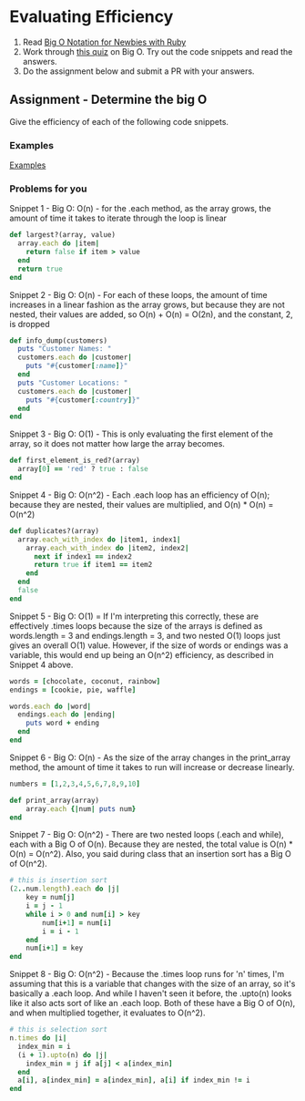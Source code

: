 # Evaluating Efficiency

1. Read [Big O Notation for Newbies with Ruby](http://www.datakicks.com/2016/06/04/big-o-notation.html)
2. Work through [this quiz](http://www.codequizzes.com/computer-science/beginner/big-o-algorithms) on Big O. Try out the code snippets and read the answers.
3. Do the assignment below and submit a PR with your answers.


## Assignment - Determine the big O
Give the efficiency of each of the following code snippets.

### Examples
[Examples](examples.md)

### Problems for you

Snippet 1 - Big O: O(n) - for the .each method, as the array grows, the amount of time it takes to iterate through the loop is linear
```ruby
def largest?(array, value)
  array.each do |item|
    return false if item > value
  end
  return true
end
```

Snippet 2 - Big O: O(n) - For each of these loops, the amount of time increases in a linear fashion as the array grows, but because they are not nested, their values are added, so O(n) + O(n) = O(2n), and the constant, 2, is dropped
```ruby
def info_dump(customers)
  puts "Customer Names: "
  customers.each do |customer|
    puts "#{customer[:name]}"
  end
  puts "Customer Locations: "
  customers.each do |customer|
    puts "#{customer[:country]}"
  end
end
```

Snippet 3 - Big O: O(1) - This is only evaluating the first element of the array, so it does not matter how large the array becomes.
```ruby
def first_element_is_red?(array)
  array[0] == 'red' ? true : false
end
```

Snippet 4 - Big O: O(n^2) - Each .each loop has an efficiency of O(n); because they are nested, their values are multiplied, and O(n) * O(n) = O(n^2)
```ruby
def duplicates?(array)
  array.each_with_index do |item1, index1|
    array.each_with_index do |item2, index2|
      next if index1 == index2
      return true if item1 == item2
    end
  end
  false
end
```

Snippet 5 - Big O: O(1) = If I'm interpreting this correctly, these are effectively .times loops because the size of the arrays is defined as words.length = 3 and endings.length = 3, and two nested O(1) loops just gives an overall O(1) value. However, if the size of words or endings was a variable, this would end up being an O(n^2) efficiency, as described in Snippet 4 above.
```ruby
words = [chocolate, coconut, rainbow]
endings = [cookie, pie, waffle]

words.each do |word|
  endings.each do |ending|
    puts word + ending
  end
end
```

Snippet 6 - Big O: O(n) - As the size of the array changes in the print_array method, the amount of time it takes to run will increase or decrease linearly.
```ruby
numbers = [1,2,3,4,5,6,7,8,9,10]

def print_array(array)
    array.each {|num| puts num}
end
```

Snippet 7 - Big O: O(n^2) - There are two nested loops (.each and while), each with a Big O of O(n). Because they are nested, the total value is O(n) * O(n) = O(n^2). Also, you said during class that an insertion sort has a Big O of O(n^2).
```ruby
# this is insertion sort
(2..num.length).each do |j|
    key = num[j]
    i = j - 1
    while i > 0 and num[i] > key
        num[i+1] = num[i]
        i = i - 1
    end
    num[i+1] = key
end
```

Snippet 8 - Big O: O(n^2) - Because the .times loop runs for 'n' times, I'm assuming that this is a variable that changes with the size of an array, so it's basically a .each loop. And while I haven't seen it before, the .upto(n) looks like it also acts sort of like an .each loop. Both of these have a Big O of O(n), and when multiplied together, it evaluates to O(n^2).
```ruby
# this is selection sort
n.times do |i|
  index_min = i
  (i + 1).upto(n) do |j|
    index_min = j if a[j] < a[index_min]
  end
  a[i], a[index_min] = a[index_min], a[i] if index_min != i
end
```
